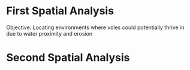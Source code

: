 # First Spatial Analysis
Objective: 
Locating environments where voles could potentially thrive in due to water proximity and erosion 


# Second Spatial Analysis
